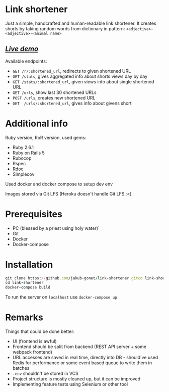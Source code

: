 # Link shortener

Just a simple, handcrafted and human-readable link shortener.
It creates shorts by taking random words from dictionary in pattern: 
`<adjective>-<adjective>-<animal name>`

## *[Live demo](https://url-shortener-rb.herokuapp.com)*

Available endpoints:
- `GET /r/:shortened_url`, redirects to given shortened URL
- `GET /stats`, gives aggregated info about shorts views day by day 
- `GET /stats/:shortened_url`, given views info about single shortened URL
- `GET /urls`, show last 30 shortened URLs
- `POST /urls`, creates new shortened URL
- `GET  /urls/:shortened_url`, gives info about givens short

# Additional info
Ruby version, RoR version, used gems:
- Ruby 2.6.1
- Ruby on Rails 5
- Rubocop
- Rspec
- Rdoc
- Simplecov

Used docker and docker compose to setup dev env

Images stored via Git LFS (Heroku doesn't handle Git LFS :<)

# Prerequisites
- PC (blessed by a priest using holy water)`
- Git
- Docker
- Docker-compose

# Installation
```ruby
git clone https://github.com/jakub-gonet/link-shortener.gitcd link-shortener
cd link-shortener
docker-compose build
```

To run the server on `localhost` use `docker-compose up`

# Remarks
Things that could be done better:
- UI (frontend is awful)
- Frontend should be split from backend (REST API server + some webpack frontend)
- URL accesses are saved in real time, directly into DB - should've used Redis for performance or some event based queue to write them in batches
- `.env` shouldn't be stored in VCS
- Project structure is mostly cleaned up, but it can be improved
- Implementing feature tests using Selenium or other tool
